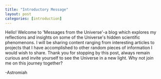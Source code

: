 ```yaml
---
title: "Introductory Message"
layout: post
categories: [introduction]
---
```


Hello! Welcome to 'Messages from the Universe'-a blog which explores my reflections and insights on some of the Universe's hidden scientific phenomenons.
I will be sharing content ranging from interesting articles to projects that I have accomplished to other random pieces of information I would wish to share.
Thank you for stopping by this post, always remain curious and invite yourself to see the Universe in a new light.
Why not join me on this journey together?

-Astromiah


